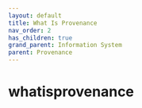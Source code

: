 ```yaml
---
layout: default
title: What Is Provenance
nav_order: 2
has_children: true
grand_parent: Information System
parent: Provenance
---
```

# whatisprovenance